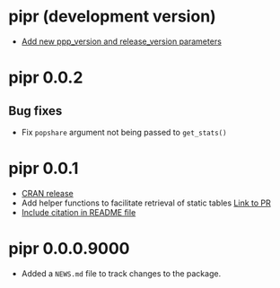 # pipr (development version)

* [Add new ppp_version and release_version parameters](https://github.com/worldbank/pipr/issues/37)

# pipr 0.0.2

## Bug fixes
* Fix `popshare` argument not being passed to `get_stats()`

# pipr 0.0.1

* [CRAN release](https://github.com/worldbank/pipr/issues/18)
* Add helper functions to facilitate retrieval of static tables [Link to PR](https://github.com/worldbank/pipr/pull/27)
* [Include citation in README file](https://github.com/worldbank/pipr/issues/31)

# pipr 0.0.0.9000

* Added a `NEWS.md` file to track changes to the package.
